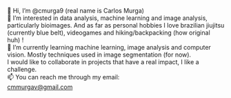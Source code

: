 👋 Hi, I’m @cmurga9 (real name is Carlos Murga) <br />
👀 I’m interested in data analysis, machine learning and image analysis, particularly bioimages. And as far as personal hobbies I love brazilian jiujitsu (currently blue belt), videogames and hiking/backpacking (how original huh) ! <br />
🌱 I’m currently learning machine learning, image analysis and computer vision. Mostly techniques used in image segmentation (for now). <br />
I would like to collaborate in projects that have a real impact, I like a challenge. <br />
📫 You can reach me through my email: <br />
    cmmurgav@gmail.com
